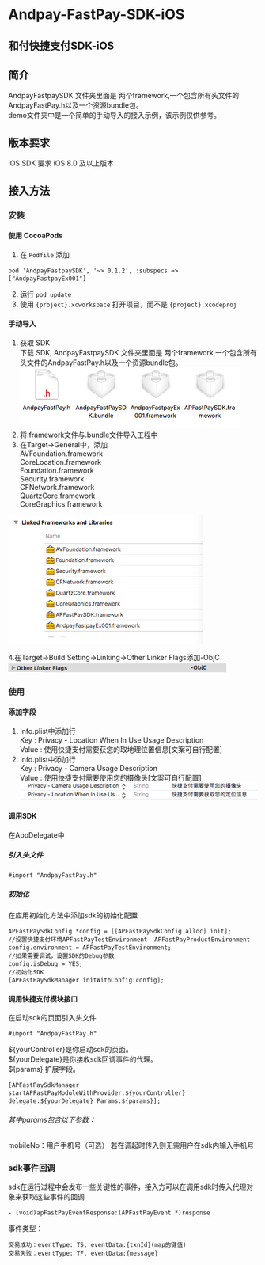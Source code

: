 Andpay-FastPay-SDK-iOS
===================
和付快捷支付SDK-iOS
-------------------
## 简介
AndpayFastpaySDK 文件夹里面是 两个framework,一个包含所有头文件的AndpayFastPay.h以及一个资源bundle包。<br/>
demo文件夹中是一个简单的手动导入的接入示例，该示例仅供参考。

## 版本要求
iOS SDK 要求 iOS 8.0 及以上版本

## 接入方法
### 安装
#### 使用 CocoaPods
1. 在 `Podfile` 添加

```
pod 'AndpayFastpaySDK', '~> 0.1.2', :subspecs => ["AndpayFastpayEx001"]
```

2. 运行 `pod update`
3. 使用 `{project}.xcworkspace` 打开项目，而不是 `{project}.xcodeproj`

#### 手动导入
1. 获取 SDK<br/>
下载 SDK, AndpayFastpaySDK 文件夹里面是 两个framework,一个包含所有头文件的AndpayFastPay.h以及一个资源bundle包。<br/>
![](https://github.com/Andpay/Andpay-Fastpay-SDK-iOS/raw/master/img/sdkDir.png)
2. 将.framework文件与.bundle文件导入工程中
3. 在Target->General中，添加<br/>
AVFoundation.framework<br/>
CoreLocation.framework<br/>
Foundation.framework<br/>
Security.framework<br/>
CFNetwork.framework<br/>
QuartzCore.framework<br/>
CoreGraphics.framework<br/>

![](https://github.com/Andpay/Andpay-Fastpay-SDK-iOS/raw/master/img/dependencyFrameworks.png)

4.在Target->Build Setting->Linking->Other Linker Flags添加-ObjC<br/>
![](https://github.com/Andpay/Andpay-Fastpay-SDK-iOS/raw/master/img/otherLinkerFlags.png)
### 使用
#### 添加字段
1. Info.plist中添加行<br/>
   Key : Privacy - Location When In Use Usage Description<br/>
   Value : 使用快捷支付需要获您的取地理位置信息[文案可自行配置]<br />
2. Info.plist中添加行<br/>
	Key : Privacy - Camera Usage Description<br/>
	Value : 使用快捷支付需要使用您的摄像头[文案可自行配置]<br/>
![](https://github.com/Andpay/Andpay-Fastpay-SDK-iOS/raw/master/img/infoPlist.png)

#### 调用SDK

在AppDelegate中<br/>
##### 引入头文件

```
#import "AndpayFastPay.h"
```
##### 初始化
在应用初始化方法中添加sdk的初始化配置

```
APFastPaySdkConfig *config = [[APFastPaySdkConfig alloc] init];
//设置快捷支付环境APFastPayTestEnvironment  APFastPayProductEnvironment
config.environment = APFastPayTestEnvironment;
//如果需要调试，设置SDK的Debug参数
config.isDebug = YES;
//初始化SDK   
[APFastPaySdkManager initWithConfig:config];
```

#### 调用快捷支付模块接口<br/>
在启动sdk的页面引入头文件

```
#import "AndpayFastPay.h"
```
${yourController}是你启动sdk的页面。<br/>
${yourDelegate}是你接收sdk回调事件的代理。<br/>
${params} 扩展字段。<br/>

```
[APFastPaySdkManager startAPFastPayModuleWithProvider:${yourController} delegate:${yourDelegate} Params:${params}];
```
###### 其中params包含以下参数：<br/>
mobileNo：用户手机号（可选） 若在调起时传入则无需用户在sdk内输入手机号
	
### sdk事件回调
sdk在运行过程中会发布一些关键性的事件，接入方可以在调用sdk时传入代理对象来获取这些事件的回调<br/>
```
- (void)apFastPayEventResponse:(APFastPayEvent *)response
```

事件类型：<br/>
```
交易成功：eventType: TS, eventData:{txnId}(map的键值)
交易失败：eventType: TF, eventData:{message}
```
